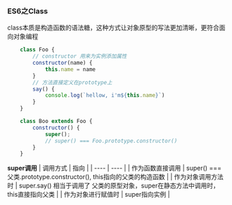 ### ES6之Class
class本质是构造函数的语法糖，这种方式让对象原型的写法更加清晰，更符合面向对象编程

```js
    class Foo {
        // constructor 用来为实例添加属性
        constructor(name) {
            this.name = name
        }
        // 方法直接定义在prototype上
        say() {
            console.log(`hellow, i'm${this.name}`)
        }
    }

    class Boo extends Foo {
        constructor() {
            super();
            // super() === Foo.prototype.constructor()
        }
    }
```
**super调用**
| 调用方式 | 指向 |
| ---- | ---- |
| 作为函数直接调用 | super() === 父类.prototype.constructor(), this指向的父类的构造函数 |
| 作为对象调用方法时 | super.say() 相当于调用了 父类的原型对象，super在静态方法中调用时，this直接指向父类 |
| 作为对象进行赋值时 | super指向实例 |